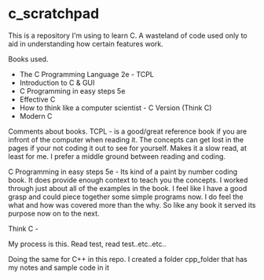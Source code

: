 # c_scratchpad

This is a repository I'm using to learn C. 
A wasteland of code used only to aid in understanding how certain features work.

Books used.
- The C Programming Language 2e - TCPL
- Introduction to C & GUI
- C Programming in easy steps 5e  
- Effective C 
- How to think like a computer scientist - C Version (Think C)
- Modern C

Comments about books. 
TCPL - is a good/great reference book if you are infront of the computer when reading it.
The concepts can get lost in the pages if your not coding it out to see for yourself. Makes it a slow read, at least for me.
I prefer a middle ground between reading and coding.

C Programming in easy steps 5e - Its kind of a paint by number coding book. It does provide enough context to teach you the concepts. I worked through just about all of the examples in the book. I feel like I have a good grasp and could piece together some simple programs now. I do feel the what and how was covered more than the why. So like any book it served its purpose now on to the next.

Think C - 

My process is this.
Read test, read test..etc..etc..


Doing the same for C++ in this repo. I created a folder cpp_folder that has my notes and sample code in it

